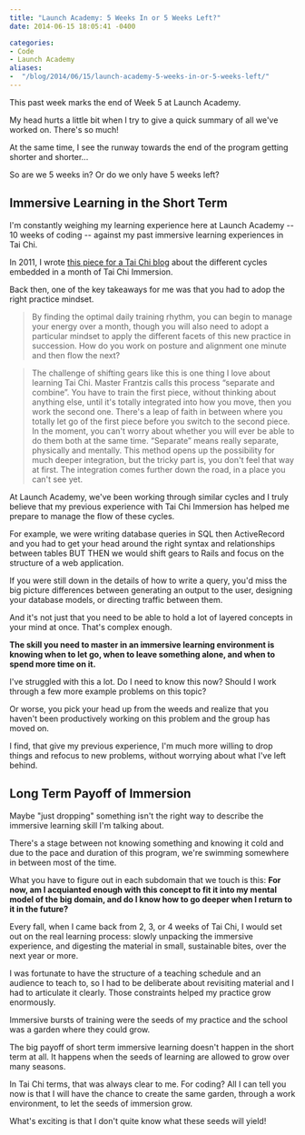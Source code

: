 ```yaml
---
title: "Launch Academy: 5 Weeks In or 5 Weeks Left?"
date: 2014-06-15 18:05:41 -0400

categories: 
- Code
- Launch Academy
aliases: 
-  "/blog/2014/06/15/launch-academy-5-weeks-in-or-5-weeks-left/"
---
```

This past week marks the end of Week 5 at Launch Academy.

My head hurts a little bit when I try to give a quick summary of all we've worked on. There's so much!

At the same time, I see the runway towards the end of the program getting shorter and shorter...

So are we 5 weeks in? Or do we only have 5 weeks left?
<!-- more -->

Immersive Learning in the Short Term
---------------------------------

I'm constantly weighing my learning experience here at Launch Academy -- 10 weeks of coding -- against my past immersive learning experiences in Tai Chi.

In 2011, I wrote [this piece for a Tai Chi blog](http://imos-journal.net/work-rest-integration-%E2%80%9Csurviving-a-month-long-tai-chi-intensive-%E2%80%9D/) about the different cycles embedded in a month of Tai Chi Immersion.

Back then, one of the key takeaways for me was that you had to adop the right practice mindset.

>By finding the optimal daily training rhythm, you can begin to manage your energy over a month, though you will also need to adopt a particular mindset to apply the different facets of this new practice in succession.  How do you work on posture and alignment one minute and then flow the next?

>The challenge of shifting gears like this is one thing I love about learning Tai Chi. Master Frantzis calls this process “separate and combine”. You have to train the first piece, without thinking about anything else, until it's totally integrated into how you move, then you work the second one. There's a leap of faith in between where you totally let go of the first piece before you switch to the second piece. In the moment, you can't worry about whether you will ever be able to do them both at the same time. “Separate” means really separate, physically and mentally. This method opens up the possibility for much deeper integration, but the tricky part is, you don't feel that way at first. The integration comes further down the road, in a place you can't see yet.

At Launch Academy, we've been working through similar cycles and I truly believe that my previous experience with Tai Chi Immersion has helped me prepare to manage the flow of these cycles.

For example, we were writing database queries in SQL then ActiveRecord and you had to get your head around the right syntax and relationships between tables BUT THEN we would shift gears to Rails and focus on the structure of a web application.

If you were still down in the details of how to write a query, you'd miss the big picture differences between generating an output to the user, designing your database models, or directing traffic between them.

And it's not just that you need to be able to hold a lot of layered concepts in your mind at once. That's complex enough.

**The skill you need to master in an immersive learning environment is knowing when to let go, when to leave something alone, and when to spend more time on it.**

I've struggled with this a lot. Do I need to know this now? Should I work through a few more example problems on this topic?

Or worse, you pick your head up from the weeds and realize that you haven't been productively working on this problem and the group has moved on.

I find, that give my previous experience, I'm much more willing to drop things and refocus to new problems, without worrying about what I've left behind.

Long Term Payoff of Immersion
------------------------------

Maybe "just dropping" something isn't the right way to describe the immersive learning skill I'm talking about.

There's a stage between not knowing something and knowing it cold and due to the pace and duration of this program, we're swimming somewhere in between most of the time.

What you have to figure out in each subdomain that we touch is this: **For now, am I acquianted enough with this concept to fit it into my mental model of the big domain, and do I know how to go deeper when I return to it in the future?**

Every fall, when I came back from 2, 3, or 4 weeks of Tai Chi, I would set out on the real learning process: slowly unpacking the immersive experience, and digesting the material in small, sustainable bites, over the next year or more.

I was fortunate to have the structure of a teaching schedule and an audience to teach to, so I had to be deliberate about revisiting material and I had to articulate it clearly. Those constraints helped my practice grow enormously.

Immersive bursts of training were the seeds of my practice and the school was a garden where they could grow.

The big payoff of short term immersive learning doesn't happen in the short term at all. It happens when the seeds of learning are allowed to grow over many seasons.

In Tai Chi terms, that was always clear to me. For coding? All I can tell you now is that I will have the chance to create the same garden, through a work environment, to let the seeds of immersion grow.

What's exciting is that I don't quite know what these seeds will yield!
